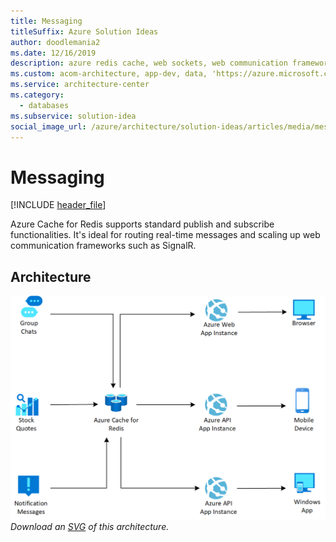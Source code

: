 ```yaml
---
title: Messaging
titleSuffix: Azure Solution Ideas
author: doodlemania2
ms.date: 12/16/2019
description: azure redis cache, web sockets, web communication frameworks, messaging publish and subscribe, azure cache for redis
ms.custom: acom-architecture, app-dev, data, 'https://azure.microsoft.com/solutions/architecture/messaging/'
ms.service: architecture-center
ms.category:
  - databases
ms.subservice: solution-idea
social_image_url: /azure/architecture/solution-ideas/articles/media/messaging.png
---
```


# Messaging

[!INCLUDE [header_file](../../../includes/sol-idea-header.md)]

Azure Cache for Redis supports standard publish and subscribe functionalities. It's ideal for routing real-time messages and scaling up web communication frameworks such as SignalR.

## Architecture

![Architecture Diagram](../media/messaging.png)
*Download an [SVG](../media/messaging.svg) of this architecture.*
